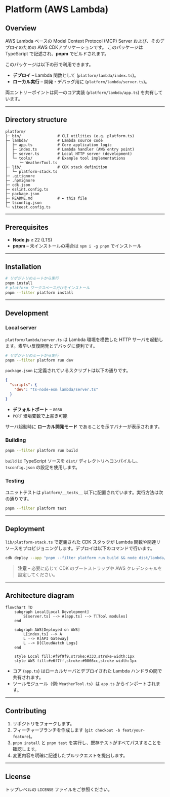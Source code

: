 # Platform (AWS Lambda)

## Overview

AWS Lambda ベースの Model Context Protocol (MCP) Server および、そのデプロイのための AWS CDKアプリケーションです。
このパッケージは TypeScript で記述され、**pnpm** でビルドされます。

このパッケージは以下の形で利用できます。

* **デプロイ** – Lambda 関数として (`platform/lambda/index.ts`)。
* **ローカル実行** – 開発・デバッグ用に (`platform/lambda/server.ts`)。

両エントリーポイントは同一のコア実装 (`platform/lambda/app.ts`) を共有しています。

---

## Directory structure

```text
platform/
├─ bin/                # CLI utilities (e.g. platform.ts)
├─ lambda/             # Lambda source code
│  ├─ app.ts           # Core application logic
│  ├─ index.ts         # Lambda handler (AWS entry point)
│  ├─ server.ts        # Local HTTP server (development)
│  └─ tools/           # Example tool implementations
│     └─ WeatherTool.ts
├─ lib/                # CDK stack definition
│  └─ platform-stack.ts
├─ .gitignore
├─ .npmignore
├─ cdk.json
├─ eslint.config.ts
├─ package.json
├─ README.md           # ← this file
├─ tsconfig.json
└─ viteest.config.ts
```

---

## Prerequisites

* **Node.js** ≥ 22 (LTS)
* **pnpm** – 未インストールの場合は `npm i -g pnpm` でインストール

---

## Installation

```bash
# リポジトリのルートから実行
pnpm install
# platform ワークスペースだけをインストール
pnpm --filter platform install
```

---

## Development

### Local server

`platform/lambda/server.ts` は Lambda 環境を模倣した HTTP サーバを起動します。素早い反復開発とデバッグに便利です。

```bash
# リポジトリのルートから実行
pnpm --filter platform run dev
```

`package.json` に定義されているスクリプトは以下の通りです。

```json
{
  "scripts": {
    "dev": "ts-node-esm lambda/server.ts"
  }
}
```

* **デフォルトポート** – `8080`
* `PORT` 環境変数で上書き可能

サーバ起動時に **ローカル開発モード** であることを示すバナーが表示されます。

### Building

```bash
pnpm --filter platform run build
```

`build` は TypeScript ソースを `dist/` ディレクトリへコンパイルし、`tsconfig.json` の設定を使用します。

### Testing

ユニットテストは `platform/__tests__` 以下に配置されています。実行方法は次の通りです。

```bash
pnpm --filter platform test
```

---

## Deployment

`lib/platform-stack.ts` で定義された CDK スタックが Lambda 関数や関連リソースをプロビジョニングします。デプロイは以下のコマンドで行います。

```bash
cdk deploy --app "pnpm --filter platform run build && node dist/lambda/index.js"
```

> **注意** – 必要に応じて CDK のブートストラップや AWS クレデンシャルを設定してください。

---

## Architecture diagram

```mermaid
flowchart TD
    subgraph Local[Local Development]
        S[server.ts] --> A[app.ts] --> T[Tool modules]
    end

    subgraph AWS[Deployed on AWS]
        L[index.ts] --> A
        L --> R[API Gateway]
        L --> D[CloudWatch Logs]
    end

    style Local fill:#f9f9f9,stroke:#333,stroke-width:1px
    style AWS fill:#e6f7ff,stroke:#0066cc,stroke-width:1px
```

* コア (`app.ts`) はローカルサーバとデプロイされた Lambda ハンドラの間で共有されます。
* ツールモジュール（例: `WeatherTool.ts`）は `app.ts` からインポートされます。

---

## Contributing

1. リポジトリをフォークします。
2. フィーチャーブランチを作成します (`git checkout -b feat/your-feature`)。
3. `pnpm install` と `pnpm test` を実行し、既存テストがすべてパスすることを確認します。
4. 変更内容を明確に記述したプルリクエストを提出します。

---

## License

トップレベルの `LICENSE` ファイルをご参照ください。
